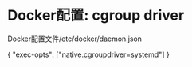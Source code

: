# Docker配置: cgroup driver
Docker配置文件/etc/docker/daemon.json

{
    "exec-opts": ["native.cgroupdriver=systemd"]
}
